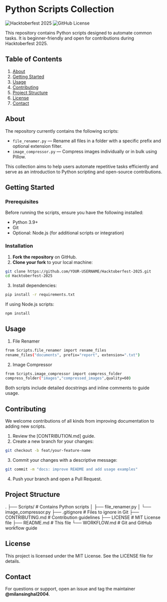 # Python Scripts Collection

![Hacktoberfest 2025](https://img.shields.io/badge/Hacktoberfest-2025-orange.svg)
![GitHub License](https://img.shields.io/badge/license-MIT-blue.svg)

This repository contains Python scripts designed to automate common tasks. It is beginner-friendly and open for contributions during Hacktoberfest 2025.

## Table of Contents

1. [About](#about)
2. [Getting Started](#getting-started)
3. [Usage](#usage)
4. [Contributing](#contributing)
5. [Project Structure](#project-structure)
6. [License](#license)
7. [Contact](#contact)

## About

The repository currently contains the following scripts:

- `file_renamer.py` — Rename all files in a folder with a specific prefix and optional extension filter.
- `image_compressor.py` — Compress images individually or in bulk using Pillow.

This collection aims to help users automate repetitive tasks efficiently and serve as an introduction to Python scripting and open-source contributions.

## Getting Started

### Prerequisites

Before running the scripts, ensure you have the following installed:

- Python 3.9+
- Git
- Optional: Node.js (for additional scripts or integration)

### Installation

1. **Fork the repository** on GitHub.
2. **Clone your fork** to your local machine:
```bash
git clone https://github.com/YOUR-USERNAME/Hacktoberfest-2025.git
cd Hacktoberfest-2025
```
3. Install dependencies:
```bash
pip install -r requirements.txt
```
If using Node.js scripts:
```bash
npm install
```

## Usage
1. File Renamer
```bash
from Scripts.file_renamer import rename_files
rename_files("documents", prefix="report", extension=".txt")
```
2. Image Compressor
```bash
from Scripts.image_compressor import compress_folder
compress_folder("images","compressed_images",quality=60)
```
Both scripts include detailed docstrings and inline comments to guide usage.

## Contributing
We welcome contributions of all kinds from improving documentation to adding new scripts.
1. Review the [CONTRIBUTION.md] 
 guide.
2. Create a new branch for your changes:
```bash
git checkout -b feat/your-feature-name
```
3. Commit your changes with a descriptive message:
```bash
git commit -m "docs: improve README and add usage examples"
```
4. Push your branch and open a Pull Request.

## Project Structure
.
├── Scripts/                 # Contains Python scripts
│   ├── file_renamer.py
│   └── image_compressor.py
├── .gitignore               # Files to ignore in Git
├── CONTRIBUTING.md          # Contribution guidelines
├── LICENSE                  # MIT License file
├── README.md                # This file
└── WORKFLOW.md              # Git and GitHub workflow guide

## License
This project is licensed under the MIT License. See the LICENSE file for details.

## Contact
For questions or support, open an issue and tag the maintainer **@milansinghal2004**.
